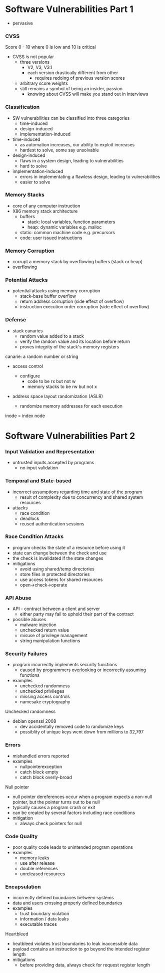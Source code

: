 # Software Vulnerabilities Part 1
* pervasive

### CVSS 
Score 0 - 10 where 0 is low and 10 is critical 

* CVSS is not popular
    * three versions
        * V2, V3, V3.1
        * each version drastically different from other 
            * requires redoing of previous version scores
    * arbitrary score weights
    * still remains a symbol of being an insider, passion
        * knowing about CVSS will make you stand out in interviews

### Classification
* SW vulnerabilities can be classified into three categories
    * time-induced
    * design-induced
    * implementation-induced
* time-induced
    * as automation increases, our ability to exploit increases
    * hardest to solve, some say unsolvable
* design-induced
    * flaws in a system design, leading to vulnerabilities
    * hard to solve
* implementation-induced
    * errors in implementating a flawless design, leading to vulnerabilities
    * easier to solve


### Memory Stacks
* core of any computer instruction
* X86 memory stack architecture
    * buffers
        * stack: local variables, function parameters
        * heap: dynamic variables e.g. malloc
    * static: common machine code e.g. precursors
    * code: user issued instructions

### Memory Corruption
* corrupt a memory stack by overflowing buffers (stack or heap)
* overflowing

### Potential Attacks
* potential attacks using memory corruption
    * stack-base buffer overflow
    * return address corruption (side effect of overflow)
    * instruction execution order corruption (side effect of overflow)

### Defense
* stack canaries
    * random value added to a stack
    * verify the random value and its location before return
    * proves integrity of the stack's memory registers

canarie: a random number or string

* access control
    * configure
        * code to be rx but not w
        * memory stacks to be rw but not x

* address space layout randomization (ASLR)
    * randomize memory addresses for each execution

inode = index node


# Software Vulnerabilities Part 2

### Input Validation and Representation
* untrusted inputs accepted by programs
    * no input validation
    
### Temporal and State-based
* incorrect assumptions regarding time and state of the program
    * result of complexity due to concurrency and shared system resources
* attacks
    * race condition
    * deadlock
    * reused authentication sessions

### Race Condition Attacks
* program checks the state of a resource before using it
* state can change between the check and use
* the check is invalidated if the state changes
* mitigations
    * avoid using shared/temp directories
    * store files in protected directories
    * use access tokens for shared resources
    * open->check->operate
### API Abuse
* API - contract between a client and server
    * either party may fail to uphold their part of the contract
* possible abuses
    * malware injection
    * unchecked return value
    * misuse of privilege management
    * string manipulation functions

### Security Failures
* program incorrectly implements security functions
    * caused by programmers overlooking or incorrectly assuming functions
* examples
    * unchecked randomness
    * unchecked privileges
    * missing access controls
    * namesake cryptography

Unchecked randomness
* debian openssl 2008
    * dev accidentally removed code to randomize keys
    * possiblity of unique keys went down from millions to 32,797
    
### Errors
* mishandled errors reported
* examples
    * nullpointerexception
    * catch block empty
    * catch block overly-broad

Null pointer
* null pointer dereferences occur when a program expects a non-null pointer, but the pointer turns out to be null
* typically causes a program crash or exit
* can be created by several factors including race conditions
* mitigation
    * always check pointers for null

### Code Quality
* poor quality code leads to unintended program operations
* examples
    * memory leaks
    * use after release
    * double references
    * unreleased resources

### Encapsulation
* incorrectly defined boundaries between systems
* data and users crossing properly defined boundaries
* examples
    * trust boundary violation
    * information / data leaks
    * executable traces

Heartbleed
* heatbleed violates trust boundaries to leak inaccessible data
* payload contains an instruction to go beyond the intended register length
* mitigations
    * before providing data, always check for request register length


